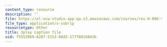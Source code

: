 ```yaml
---
content_type: resource
description: ''
file: https://ol-ocw-studio-app-qa.s3.amazonaws.com/courses/res-6-006-video-demonstrations-in-lasers-and-optics-spring-2008/f5553969628f515388d3277f8816943b_FVXkoNuI7bM.vtt
file_type: application/x-subrip
resourcetype: Other
title: 3play caption file
uid: f5553969-628f-5153-88d3-277f8816943b
---
```

